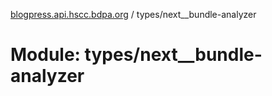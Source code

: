 [blogpress.api.hscc.bdpa.org](../README.md) / types/next\_\_bundle-analyzer

# Module: types/next\_\_bundle-analyzer
